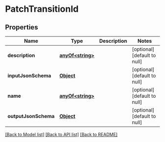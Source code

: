 # PatchTransitionId
## Properties

Name | Type | Description | Notes
------------ | ------------- | ------------- | -------------
**description** | [**anyOf&lt;string&gt;**](anyOf&lt;string&gt;.md) |  | [optional] [default to null]
**inputJsonSchema** | [**Object**](.md) |  | [optional] [default to null]
**name** | [**anyOf&lt;string&gt;**](anyOf&lt;string&gt;.md) |  | [optional] [default to null]
**outputJsonSchema** | [**Object**](.md) |  | [optional] [default to null]

[[Back to Model list]](../README.md#documentation-for-models) [[Back to API list]](../README.md#documentation-for-api-endpoints) [[Back to README]](../README.md)

